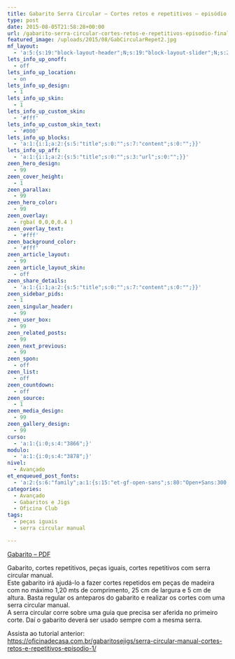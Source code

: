 ```yaml
---
title: Gabarito Serra Circular – Cortes retos e repetitivos – episódio final
type: post
date: 2015-08-05T21:58:28+00:00
url: /gabarito-serra-circular-cortes-retos-e-repetitivos-episodio-final-2/
featured_image: /uploads/2015/08/GabCircularRepet2.jpg
mf_layout:
  - 'a:5:{s:19:"block-layout-header";N;s:19:"block-layout-slider";N;s:22:"block-layout-structure";s:10:"full-width";s:25:"block-layout-left_sidebar";s:12:"blog-sidebar";s:26:"block-layout-right_sidebar";s:12:"blog-sidebar";}'
lets_info_up_onoff:
  - off
lets_info_up_location:
  - on
lets_info_up_design:
  - 1
lets_info_up_skin:
  - 1
lets_info_up_custom_skin:
  - '#fff'
lets_info_up_custom_skin_text:
  - '#000'
lets_info_up_blocks:
  - 'a:1:{i:1;a:2:{s:5:"title";s:0:"";s:7:"content";s:0:"";}}'
lets_info_up_aff:
  - 'a:1:{i:1;a:2:{s:5:"title";s:0:"";s:3:"url";s:0:"";}}'
zeen_hero_design:
  - 99
zeen_cover_height:
  - 1
zeen_parallax:
  - 99
zeen_hero_color:
  - 99
zeen_overlay:
  - rgba( 0,0,0,0.4 )
zeen_overlay_text:
  - '#fff'
zeen_background_color:
  - '#fff'
zeen_article_layout:
  - 99
zeen_article_layout_skin:
  - off
zeen_share_details:
  - 'a:1:{i:1;a:2:{s:5:"title";s:0:"";s:7:"content";s:0:"";}}'
zeen_sidebar_pids:
  - 1
zeen_singular_header:
  - 99
zeen_user_box:
  - 99
zeen_related_posts:
  - 99
zeen_next_previous:
  - 99
zeen_spon:
  - off
zeen_list:
  - off
zeen_countdown:
  - off
zeen_source:
  - 1
zeen_media_design:
  - 99
zeen_gallery_design:
  - 99
curso:
  - 'a:1:{i:0;s:4:"3866";}'
modulo:
  - 'a:1:{i:0;s:4:"3878";}'
nivel:
  - Avançado
et_enqueued_post_fonts:
  - 'a:2:{s:6:"family";a:1:{s:15:"et-gf-open-sans";s:80:"Open+Sans:300,300italic,regular,italic,600,600italic,700,700italic,800,800italic";}s:6:"subset";a:2:{i:0;s:5:"latin";i:1;s:9:"latin-ext";}}'
categories:
  - Avançado
  - Gabaritos e Jigs
  - Oficina Club
tags:
  - peças iguais
  - serra circular manual

---
```

[Gabarito &#8211; PDF][1]

Gabarito, cortes repetitivos, peças iguais, cortes repetitivos com serra circular manual.  
Este gabarito irá ajudá-lo a fazer cortes repetidos em peças de madeira com no máximo 1,20 mts de comprimento, 25 cm de largura e 5 cm de altura. Basta regular os anteparos do gabarito e realizar os cortes com uma serra circular manual.  
A serra circular corre sobre uma guia que precisa ser aferida no primeiro corte. Daí o gabarito deverá ser usado sempre com a mesma serra.

Assista ao tutorial anterior: <https://oficinadecasa.com.br/gabaritosejigs/serra-circular-manual-cortes-retos-e-repetitivos-episodio-1/>

 [1]: /uploads/2015/08/Gab1.pdf